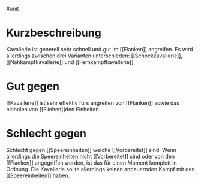 #unit
# Kurzbeschreibung
Kavallerie ist generell sehr schnell und gut im [[Flanken]] angreifen.
Es wird allerdings zwischen drei Varianten unterschieden: [[Schockkavallerie]], [[Nahkampfkavallerie]] und [[Fernkampfkavallerie]].
# Gut gegen
[[Kavallerie]] ist sehr effektiv fürs angreifen von [[Flanken]] sowie das einholen von [[Fliehen]]den Einheiten.
# Schlecht gegen
Schlecht gegen [[Speereinheiten]] welche [[Vorbereitet]] sind. Wenn allerdings die Speereinheiten nicht [[Vorbereitet]] sind oder von den [[Flanken]] angegriffen werden, ist das für einen Moment komplett in Ordnung. Die Kavallerie sollte allerdings keinen andauernden Kampf mit den [[Speereinheiten]] haben.